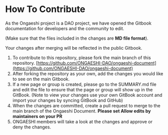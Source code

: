 # How To Contribute

As the Ongaeshi project is a DAO project, we have opened the Gitbook documentation for developers and the community to edit.

(Make sure that the files included in the changes are **MD file format**).

Your changes after merging will be reflected in the public Gitbook.

1. To contribute to this repository, please fork the main branch of this repository. [https://github.com/ONGAESHI-DAO/ongaeshi-document](https://github.com/ONGAESHI-DAO/ongaeshi-document)
2. After forking the repository as your own, add the changes you would like to see on the main Gitbook.
3. If a new page or group is created, please go to the SUMMARY.md file and edit the file to ensure that the page or group will show up in the GitBook. (Note to view your changes use your own GitBook account and import your changes by syncing GitBook and GitHub)
4. When the changes are committed, create a pull request to merge to the main branch of the Ongaeshi Document. **Please set Allow edits by maintainers on your PR**
5. ONGAESHI members will take a look at the changes and approve or deny the changes.
